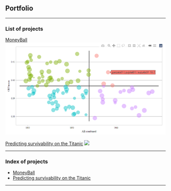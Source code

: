 ## Portfolio

---

### List of projects 

[MoneyBall](https://ddesquens.github.io/R%20projects/Moneyball/moneyball.html)
<img src="https://github.com/ddesquens/ddesquens.github.io/blob/main/R%20projects/Moneyball/scatterplot_winning_combinations.PNG?raw=true"/>

[Predicting survivability on the Titanic](https://www.kaggle.com/code/anonymousds/ml-logistic-regression-project)
<img src="https://github.com/ddesquens/ddesquens.github.io/blob/main/R%20projects/Moneyball/scatterplot_winning_combinations.PNG](https://historia.nationalgeographic.com.es/medio/2023/06/20/the-steamship-titanic-rmg-bhc3667_00000000_9b5bd117_230620084335_1280x775.jpg?raw=true"/>

---

### Index of projects

- [MoneyBall](https://ddesquens.github.io/R%20projects/Moneyball/moneyball.html)
- [Predicting survivability on the Titanic](https://www.kaggle.com/code/anonymousds/ml-logistic-regression-project)
---
